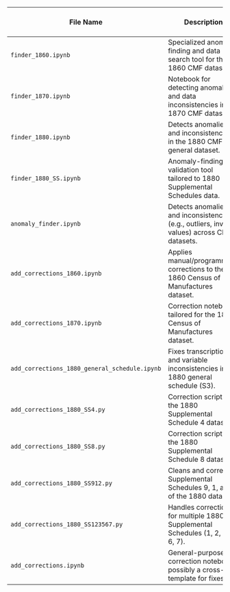 | File Name                                | Description                                                                                  | Main Method / Approach        |
|------------------------------------------|----------------------------------------------------------------------------------------------|-------------------------------|
| `finder_1860.ipynb`                      | Specialized anomaly-finding and data search tool for the 1860 CMF dataset.                   | Anomaly detection, validation |
| `finder_1870.ipynb`                      | Notebook for detecting anomalies and data inconsistencies in the 1870 CMF dataset.           | Anomaly detection, validation |
| `finder_1880.ipynb`                      | Detects anomalies and inconsistencies in the 1880 CMF general dataset.                       | Anomaly detection, validation |
| `finder_1880_SS.ipynb`                   | Anomaly-finding and validation tool tailored to 1880 Supplemental Schedules data.            | Anomaly detection, validation |
| `anomaly_finder.ipynb`                   | Detects anomalies and inconsistencies (e.g., outliers, invalid values) across CMF datasets.  | Anomaly detection, validation |
| `add_corrections_1860.ipynb`             | Applies manual/programmatic corrections to the 1860 Census of Manufactures dataset.          | Data cleaning, correction     |
| `add_corrections_1870.ipynb`             | Correction notebook tailored for the 1870 Census of Manufactures dataset.                    | Data cleaning, correction     |
| `add_corrections_1880_general_schedule.ipynb` | Fixes transcription and variable inconsistencies in the 1880 general schedule (S3).        | Data cleaning, correction     |
| `add_corrections_1880_SS4.py`            | Correction script for the 1880 Supplemental Schedule 4 dataset.                              | Python script, rule-based fix |
| `add_corrections_1880_SS8.py`            | Correction script for the 1880 Supplemental Schedule 8 dataset.                              | Python script, rule-based fix |
| `add_corrections_1880_SS912.py`          | Cleans and corrects Supplemental Schedules 9, 1, and 2 of the 1880 dataset.                  | Python script, rule-based fix |
| `add_corrections_1880_SS123567.py`       | Handles corrections for multiple 1880 Supplemental Schedules (1, 2, 3, 5, 6, 7).             | Python script, rule-based fix |
| `add_corrections.ipynb`                  | General-purpose correction notebook, possibly a cross-year template for fixes.               | Data cleaning, correction     |
